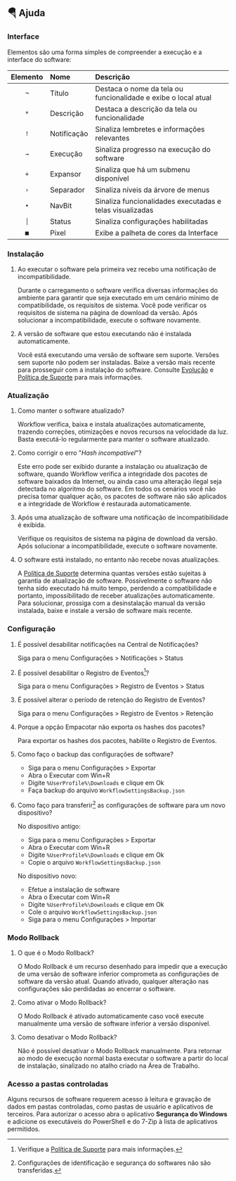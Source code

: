 ## :parachute: Ajuda
### Interface
Elementos são uma forma simples de compreender a execução e a interface do software:

|Elemento|Nome|Descrição|
|:---:|:---|:---|
|`¬`|Título|Destaca o nome da tela ou funcionalidade e exibe o local atual|
|`*`|Descrição|Destaca a descrição da tela ou funcionalidade|
|`!`|Notificação|Sinaliza lembretes e informações relevantes|
|`→`|Execução|Sinaliza progresso na execução do software|
|`+`|Expansor|Sinaliza que há um submenu disponível|
|`›`|Separador|Sinaliza níveis da árvore de menus|
|`•`|NavBit|Sinaliza funcionalidades executadas e telas visualizadas|
|`│`|Status|Sinaliza configurações habilitadas|
|`■`|Pixel|Exibe a palheta de cores da Interface|

### Instalação
1. Ao executar o software pela primeira vez recebo uma notificação de incompatibilidade.

    Durante o carregamento o software verifica diversas informações do ambiente para garantir que seja executado em um cenário mínimo de compatibilidade, os requisitos de sistema. Você pode verificar os requisitos de sistema na página de download da versão. Após solucionar a incompatibilidade, execute o software novamente.

2. A versão de software que estou executando não é instalada automaticamente.

    Você está executando uma versão de software sem suporte. Versões sem suporte não podem ser instaladas. Baixe a versão mais recente para prosseguir com a instalação do software. Consulte [Evolução](https://github.com/2uj1m28ohz/workflow/blob/main/Evolution.md) e [Política de Suporte](https://github.com/2uj1m28ohz/workflow/blob/main/SUPPORT.md) para mais informações.

### Atualização
1. Como manter o software atualizado?

    Workflow verifica, baixa e instala atualizações automaticamente, trazendo correções, otimizações e novos recursos na velocidade da luz. Basta executá-lo regularmente para manter o software atualizado.

2. Como corrigir o erro "*Hash incompatível*"?

    Este erro pode ser exibido durante a instalação ou atualização de software, quando Workflow verifica a integridade dos pacotes de software baixados da Internet, ou ainda caso uma alteração ilegal seja detectada no algoritmo do software. Em todos os cenários você não precisa tomar qualquer ação, os pacotes de software não são aplicados e a integridade de Workflow é restaurada automaticamente.

3. Após uma atualização de software uma notificação de incompatibilidade é exibida.

    Verifique os requisitos de sistema na página de download da versão. Após solucionar a incompatibilidade, execute o software novamente.

4. O software está instalado, no entanto não recebe novas atualizações.

    A [Política de Suporte](https://github.com/2uj1m28ohz/workflow/blob/main/SUPPORT.md) determina quantas versões estão sujeitas à garantia de atualização de software. Possivelmente o software não tenha sido executado há muito tempo, perdendo a compatibilidade e portanto, impossibilitado de receber atualizações automaticamente. Para solucionar, prossiga com a desinstalação manual da versão instalada, baixe e instale a versão de software mais recente.

### Configuração
1. É possível desabilitar notificações na Central de Notificações?

    Siga para o menu Configurações > Notificações > Status

2. É possível desabilitar o Registro de Eventos[^1]?

    Siga para o menu Configurações > Registro de Eventos > Status

3. É possível alterar o período de retenção do Registro de Eventos?

    Siga para o menu Configurações > Registro de Eventos > Retenção

4. Porque a opção Empacotar não exporta os hashes dos pacotes?

    Para exportar os hashes dos pacotes, habilite o Registro de Eventos.

5. Como faço o backup das configurações de software?

    - Siga para o menu Configurações > Exportar
    - Abra o Executar com Win+R
    - Digite `%UserProfile%\Downloads` e clique em Ok
    - Faça backup do arquivo `WorkflowSettingsBackup.json`

6. Como faço para transferir[^2] as configurações de software para um novo dispositivo?

    No dispositivo antigo:
    - Siga para o menu Configurações > Exportar
    - Abra o Executar com Win+R
    - Digite `%UserProfile%\Downloads` e clique em Ok
    - Copie o arquivo `WorkflowSettingsBackup.json`

    No dispositivo novo:
    - Efetue a instalação de software
    - Abra o Executar com Win+R
    - Digite `%UserProfile%\Downloads` e clique em Ok
    - Cole o arquivo `WorkflowSettingsBackup.json`
    - Siga para o menu Configurações > Importar

### Modo Rollback
1. O que é o Modo Rollback?

    O Modo Rollback é um recurso desenhado para impedir que a execução de uma versão de software inferior comprometa as configurações de software da versão atual. Quando ativado, qualquer alteração nas configurações são perdidadas ao encerrar o software.

2. Como ativar o Modo Rollback?

    O Modo Rollback é ativado automaticamente caso você execute manualmente uma versão de software inferior a versão disponível.

3. Como desativar o Modo Rollback?

    Não é possível desativar o Modo Rollback manualmente. Para retornar ao modo de execução normal basta executar o software a partir do local de instalação, sinalizado no atalho criado na Área de Trabalho.

### Acesso a pastas controladas
Alguns recursos de software requerem acesso à leitura e gravação de dados em pastas controladas, como pastas de usuário e aplicativos de terceiros. Para autorizar o acesso abra o aplicativo **Segurança do Windows** e adicione os executáveis do PowerShell e do 7-Zip à lista de aplicativos permitidos.

[^1]:Verifique a [Política de Suporte](https://github.com/2uj1m28ohz/workflow/blob/main/SUPPORT.md) para mais informações.
[^2]:Configurações de identificação e segurança do softwares não são transferidas.
